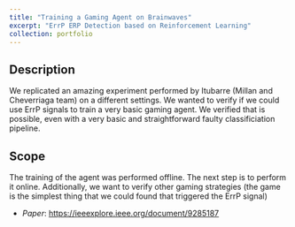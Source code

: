 ```yaml
---
title: "Training a Gaming Agent on Brainwaves"
excerpt: "ErrP ERP Detection based on Reinforcement Learning"
collection: portfolio
---
```


## Description

We replicated an amazing experiment performed by Itubarre (Millan and Cheverriaga team) on a different settings.  We wanted to verify if we could use ErrP signals to train a very basic gaming agent.  We verified that is possible, even with a very basic and straightforward faulty classificiation pipeline.

## Scope

The training of the agent was performed offline.  The next step is to perform it online.  Additionally, we want to verify other gaming strategies (the game is the simplest thing that we could found that triggered the ErrP signal)

* *Paper*: https://ieeexplore.ieee.org/document/9285187






